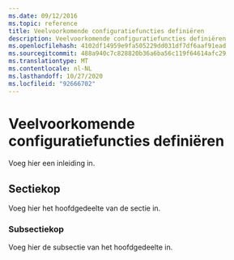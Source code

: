 ```yaml
---
ms.date: 09/12/2016
ms.topic: reference
title: Veelvoorkomende configuratiefuncties definiëren
description: Veelvoorkomende configuratiefuncties definiëren
ms.openlocfilehash: 4102df14959e9fa505229dd031df7df6aaf91ead
ms.sourcegitcommit: 488a940c7c828820b36a6ba56c119f64614afc29
ms.translationtype: MT
ms.contentlocale: nl-NL
ms.lasthandoff: 10/27/2020
ms.locfileid: "92666702"
---
```

# <a name="defining-common-configuration-features"></a>Veelvoorkomende configuratiefuncties definiëren

Voeg hier een inleiding in.

## <a name="section-heading"></a>Sectiekop

Voeg hier het hoofdgedeelte van de sectie in.

### <a name="subsection-heading"></a>Subsectiekop

Voeg hier de subsectie van het hoofdgedeelte in.
